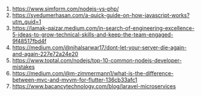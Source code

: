 1) https://www.simform.com/nodejs-vs-php/
2) https://syedumerhasan.com/a-quick-guide-on-how-javascript-works?utm_guid=1
3) https://lamak-qaizar.medium.com/in-search-of-engineering-excellence-5-ideas-to-grow-technical-skills-and-keep-the-team-engaged-9f48517fbd4f
4) https://medium.com/@nihalsarwar17/dont-let-your-server-die-again-and-again-227e72a24e20
5) https://www.toptal.com/nodejs/top-10-common-nodejs-developer-mistakes
6) https://medium.com/@m-zimmermann1/what-is-the-difference-between-mvc-and-mvvm-for-flutter-136cb33afc1
7) https://www.bacancytechnology.com/blog/laravel-microservices
